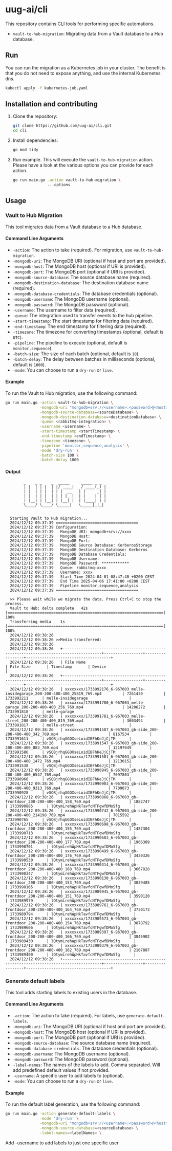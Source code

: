 # uug-ai/cli

This repository contains CLI tools for performing specific automations.

- `vault-to-hub-migration`: Migrating data from a Vault database to a Hub database.

## Run

You can run the migration as a Kubernetes job in your cluster. The benefit is that you do not need to expose anything, and use the internal Kubernetes dns.

```sh
kubectl apply -f kubernetes-job.yaml
```

## Installation and contributing

1. Clone the repository:

   ```sh
   git clone https://github.com/uug-ai/cli.git
   cd cli
   ```

2. Install dependencies:

   ```sh
   go mod tidy
   ```

3. Run example. This will execute the `vault-to-hub-migration` action. Please have a look at the various options you can provide for each action.

   ```sh
   go run main.go -action vault-to-hub-migration \
                  ...options
   ```

## Usage

### Vault to Hub Migration

This tool migrates data from a Vault database to a Hub database.

#### Command Line Arguments

- `-action`: The action to take (required). For migration, use `vault-to-hub-migration`.
- `-mongodb-uri`: The MongoDB URI (optional if host and port are provided).
- `-mongodb-host`: The MongoDB host (optional if URI is provided).
- `-mongodb-port`: The MongoDB port (optional if URI is provided).
- `-mongodb-source-database`: The source database name (required).
- `-mongodb-destination-database`: The destination database name (required).
- `-mongodb-database-credentials`: The database credentials (optional).
- `-mongodb-username`: The MongoDB username (optional).
- `-mongodb-password`: The MongoDB password (optional).
- `-username`: The username to filter data (required).
- `-queue`: The integration used to transfer events to the hub pipeline.
- `-start-timestamp`: The start timestamp for filtering data (required).
- `-end-timestamp`: The end timestamp for filtering data (required).
- `-timezone`: The timezone for converting timestamps (optional, default is `UTC`).
- `-pipeline`: The pipeline to execute (optional, default is `monitor,sequence`).
- `-batch-size`: The size of each batch (optional, default is `10`).
- `-batch-delay`: The delay between batches in milliseconds (optional, default is `1000`).
- `-mode`: You can choose to run a `dry-run` or `live`.

#### Example

To run the Vault to Hub migration, use the following command:

```sh
go run main.go -action vault-to-hub-migration \
               -mongodb-uri "mongodb+srv://<username>:<password>@<host>/<database>?retryWrites=true&w=majority&appName=<appName>" \
               -mongodb-source-database=<sourceDatabase> \
               -mongodb-destination-database=<destinationDatabase> \
               -queue <rabbitmq-integration> \
               -username <username> \
               -start-timestamp <startTimestamp> \
               -end-timestamp <endTimestamp> \
               -timezone <timezone> \
               -pipeline 'monitor,sequence,analysis' \
               -mode 'dry-run' \
               -batch-size 100 \
               -batch-delay 1000
```

#### Output

            _    _ _    _  _____     _____ _ _
            | |  | | |  | |/ ____|   / ____(_) |
            | |  | | |  | | |  __   | |     _| |
            | |  | | |  | | | |_ |  | |    | | |
            | |__| | |__| | |__| |  | |____| | |
            \____/ \____/ \_____|   \_____|_|_|


      Starting Vault to Hub migration...
      2024/12/12 09:37:39 ====================================
      2024/12/12 09:37:39 Configuration:
      2024/12/12 09:37:39   MongoDB URI: mongodb+srv://xxxx
      2024/12/12 09:37:39   MongoDB Host:
      2024/12/12 09:37:39   MongoDB Port:
      2024/12/12 09:37:39   MongoDB Source Database: KerberosStorage
      2024/12/12 09:37:39   MongoDB Destination Database: Kerberos
      2024/12/12 09:37:39   MongoDB Database Credentials:
      2024/12/12 09:37:39   MongoDB Username:
      2024/12/12 09:37:39   MongoDB Password: ************
      2024/12/12 09:37:39   Queue: rabbitmq-xxxx
      2024/12/12 09:37:39   Username: xxxx
      2024/12/12 09:37:39   Start Time 2024-04-01 08:47:40 +0200 CEST
      2024/12/12 09:37:39   End Time 2025-04-06 17:41:00 +0200 CEST
      2024/12/12 09:37:39   Pipeline monitor,sequence,analysis
      2024/12/12 09:37:39 ====================================

      >> Please wait while we migrate the data. Press Ctrl+C to stop the process.
      Vault to Hub: delta complete   42s [====================================================================] 100%
      Transferring media    1s [====================================================================] 100%
      2024/12/12 09:38:26
      2024/12/12 09:38:26 >>Media transferred:
      2024/12/12 09:38:26
      2024/12/12 09:38:26   +---------------------------------------------------------------------------------------+-----------------+-----------------+-------------------------------------+
      2024/12/12 09:38:26   | File Name                                                                             | File Size       | Timestamp       | Device                              |
      2024/12/12 09:38:26   +---------------------------------------------------------------------------------------+-----------------+-----------------+-------------------------------------+
      2024/12/12 09:38:26   | xxxxxxxx/1733992176_6-967003_melle-insidegarage_200-200-400-400_25819_769.mp4         | 7261430         | 1733992211      | melle-insidegarage                  |
      2024/12/12 09:38:26   | xxxxxxxx/1733991780_6-967003_melle-garage_200-200-400-400_256_769.mp4                 | 14206272        | 1733991818      | melle-garage                        |
      2024/12/12 09:38:26   | xxxxxxxx/1733991781_6-967003_melle-street_200-200-400-400_819_769.mp4                 | 3603494         | 1733991817      | melle-street                        |
      2024/12/12 09:38:26   | xxxxxxxx/1733991587_6-967003_gb-side_200-200-400-400_342_769.mp4                      | 8167534         | 1733991611      | vSQBjrhqGGOXseLoidIBFhKeJjCjTM      |
      2024/12/12 09:38:26   | xxxxxxxx/1733991547_6-967003_gb-side_200-200-400-400_883_769.mp4                      | 12197049        | 1733991586      | vSQBjrhqGGOXseLoidIBFhKeJjCjTM      |
      2024/12/12 09:38:26   | xxxxxxxx/1733991501_6-967003_gb-side_200-200-400-400_1472_769.mp4                     | 12130152        | 1733991538      | vSQBjrhqGGOXseLoidIBFhKeJjCjTM      |
      2024/12/12 09:38:26   | xxxxxxxx/1733990945_6-967003_gb-side_200-200-400-400_6547_769.mp4                     | 7097803         | 1733990966      | vSQBjrhqGGOXseLoidIBFhKeJjCjTM      |
      2024/12/12 09:38:26   | xxxxxxxx/1733990903_6-967003_gb-side_200-200-400-400_9313_769.mp4                     | 7709073         | 1733990928      | vSQBjrhqGGOXseLoidIBFhKeJjCjTM      |
      2024/12/12 09:38:26   | xxxxxxxx/1733990868_6-967003_gb-frontdoor_200-200-400-400_158_769.mp4                 | 1882747         | 1733990885      | lQtymLrehWpHkTavfcNTFgwfDMoSfg      |
      2024/12/12 09:38:26   | xxxxxxxx/1733990742_6-967003_gb-side_200-200-400-400_214198_769.mp4                   | 7015592         | 1733990765      | vSQBjrhqGGOXseLoidIBFhKeJjCjTM      |
      2024/12/12 09:38:26   | xxxxxxxx/1733990698_6-967003_gb-frontdoor_200-200-400-400_155_769.mp4                 | 1487304         | 1733990713      | lQtymLrehWpHkTavfcNTFgwfDMoSfg      |
      2024/12/12 09:38:26   | xxxxxxxx/1733990683_6-967003_gb-frontdoor_200-200-400-400_177_769.mp4                 | 1966309         | 1733990701      | lQtymLrehWpHkTavfcNTFgwfDMoSfg      |
      2024/12/12 09:38:26   | xxxxxxxx/1733990499_6-967003_gb-frontdoor_200-200-400-400_176_769.mp4                 | 3430326         | 1733990530      | lQtymLrehWpHkTavfcNTFgwfDMoSfg      |
      2024/12/12 09:38:26   | xxxxxxxx/1733990314_6-967003_gb-frontdoor_200-200-400-400_168_769.mp4                 | 3667828         | 1733990347      | lQtymLrehWpHkTavfcNTFgwfDMoSfg      |
      2024/12/12 09:38:26   | xxxxxxxx/1733990130_6-967003_gb-frontdoor_200-200-400-400_153_769.mp4                 | 3839485         | 1733990165      | lQtymLrehWpHkTavfcNTFgwfDMoSfg      |
      2024/12/12 09:38:26   | xxxxxxxx/1733989945_6-967003_gb-frontdoor_200-200-400-400_151_769.mp4                 | 3590120         | 1733989979      | lQtymLrehWpHkTavfcNTFgwfDMoSfg      |
      2024/12/12 09:38:26   | xxxxxxxx/1733989761_6-967003_gb-frontdoor_200-200-400-400_164_769.mp4                 | 3730173         | 1733989794      | lQtymLrehWpHkTavfcNTFgwfDMoSfg      |
      2024/12/12 09:38:26   | xxxxxxxx/1733989573_6-967003_gb-frontdoor_200-200-400-400_154_769.mp4                 | 3878792         | 1733989606      | lQtymLrehWpHkTavfcNTFgwfDMoSfg      |
      2024/12/12 09:38:26   | xxxxxxxx/1733989397_6-967003_gb-frontdoor_200-200-400-400_166_769.mp4                 | 3846902         | 1733989430      | lQtymLrehWpHkTavfcNTFgwfDMoSfg      |
      2024/12/12 09:38:26   | xxxxxxxx/1733989379_6-967003_gb-frontdoor_200-200-400-400_162_769.mp4                 | 2107887         | 1733989400      | lQtymLrehWpHkTavfcNTFgwfDMoSfg      |
      2024/12/12 09:38:26   +---------------------------------------------------------------------------------------+-----------------+-----------------+-------------------------------------+


### Generate default labels

This tool adds starting labels to existing users in the database.

#### Command Line Arguments

- `-action`: The action to take (required). For labels, use `generate-default-labels`.
- `-mongodb-uri`: The MongoDB URI (optional if host and port are provided).
- `-mongodb-host`: The MongoDB host (optional if URI is provided).
- `-mongodb-port`: The MongoDB port (optional if URI is provided).
- `-mongodb-source-database`: The source database name (required).
- `-mongodb-database-credentials`: The database credentials (optional).
- `-mongodb-username`: The MongoDB username (optional).
- `-mongodb-password`: The MongoDB password (optional).
- `-label-names`: The names of the labels to add. Comma separated. Will add predefined default values if not provided.
- `-username`: A specific user to add labels to (optional).
- `-mode`: You can choose to run a `dry-run` or `live`.

#### Example

To run the default label generation, use the following command:

```sh
go run main.go -action generate-default-labels \
               -mode 'dry-run' \
               -mongodb-uri "mongodb+srv://<username>:<password>@<host>/<database>?retryWrites=true&w=majority&appName=<appName>" \
               -mongodb-source-database=<sourceDatabase> \
               -label-names=<labelNames> \

```

Add -username to add labels to just one specific user